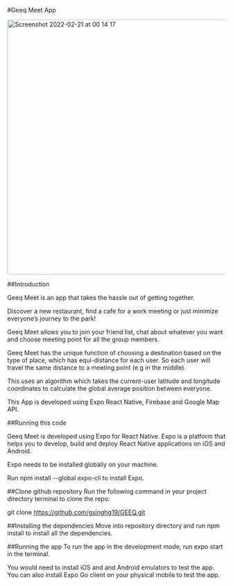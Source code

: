 #Geeq Meet App

<img width="586" alt="Screenshot 2022-02-21 at 00 14 17" src="https://user-images.githubusercontent.com/91670399/154870872-f0c8dda4-620b-4a97-b92f-3f2d1044dce5.png">


##Introduction

Geeq Meet is an app that takes the hassle out of getting together.

Discover a new restaurant, find a cafe for a work meeting or just minimize everyone’s journey to the park!

Geeq Meet allows you to join your friend list, chat about whatever you want and choose meeting point for all the group members.

Geeq Meet has the unique function of choosing a destination based on the type of place, which has equi-distance for each user. So each user will travel the same distance to a meeting point (e.g in the middle).

This uses an algorithm which takes the current-user latitude and longitude coordinates to calculate the global average position between everyone.

This App is developed using Expo React Native, Firebase and Google Map API.

##Running this code

Geeq Meet is developed using Expo for React Native. Expo is a platform that helps you to develop, build and deploy React Native applications on iOS and Android.

Expo needs to be installed globally on your machine.

Run npm install --global expo-cli to install Expo.

##Clone github repository
Run the following command in your project directory terminal to clone the repo:

git clone https://github.com/gsinghg19/GEEQ.git

##Installing the dependencies
Move into repository directory and run npm install to install all the dependencies.

##Running the app
To run the app in the development mode, run expo start in the terminal.

You would need to install iOS and and Android emulators to test the app. You can also install Expo Go client on your physical mobile to test the app.
